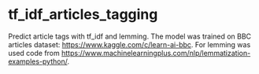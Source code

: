 # tf_idf_articles_tagging
Predict article tags with tf_idf and lemming. 
The model was trained on BBC articles dataset: https://www.kaggle.com/c/learn-ai-bbc. 
For lemming was used code from https://www.machinelearningplus.com/nlp/lemmatization-examples-python/.
